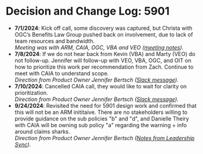 # Decision and Change Log: 5901

- **7/1/2024**: Kick off call, some discovery was captured, but Christa with OGC’s Benefits Law Group pushed back on involvement, due to lack of team resources and bandwidth.\
  _Meeting was with ARM, CAIA, OGC, VBA and VEO ([meeting notes](https://dvagov.sharepoint.com/:w:/r/sites/vaabdvro/_layouts/15/guestaccess.aspx?e=By0dxB\&share=EeaULUtJGQlMhfehpJI4ENMBubA5HrcXCAOXDDY5xwdRNQ))._
- **7/8/2024**: If we do not hear back from Kevin (VBA) and Marty (VEO) do not follow-up. Jennifer will follow-up with VEO, VBA, OGC, and OIT on how to prioritize this work per recommendation from Zach. Continue to meet with CAIA to understand scope.\
  _Direction from Product Owner Jennifer Bertsch ([Slack message](https://dsva.slack.com/archives/C06GE5N7QJ0/p1720045822811069?thread_ts=1719867812.321269\&cid=C06GE5N7QJ0))._
- **7/10/2024**: Cancelled CAIA call, they would like to wait for clarity on prioritization.\
  _Direction from Product Owner Jennifer Bertsch ([_Slack message_](https://dsva.slack.com/archives/C06GE5N7QJ0/p1720624049594429?thread_ts=1719867812.321269\&cid=C06GE5N7QJ0))._
- **9/24/2024**: Revisited the need for 5901 design work and confirmed that this will not be an ARM inititaive. There are no stakeholders willing to provide guidance on the sub policies "b" and "d", and Danielle Theiry with CAIA will be owning sub policy "a" regarding the warning + info around claims sharks.\
  _Direction from Product Owner Jennifer Bertsch ([Notes from Leadership Sync](https://dsva.slack.com/docs/T03FECE8V/F05SKGFB50Q?focus_section_id=temp:C:VBD530f0ea21cfd45feb08186cec))._
